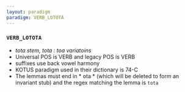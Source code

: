 ```yaml
---
layout: paradigm
paradigm: VERB_LOTOTA
---
```

### ` VERB_LOTOTA `

* _tota stem, tota : toa variatoins_
* Universal POS is VERB and legacy POS is VERB
* suffixes use back vowel harmony
* KOTUS paradigm used in their dictionary is 74-C
* The lemmas must end in * ota * (which will be deleted to form an invariant stub) and the regex matching the lemma is ` tota `
